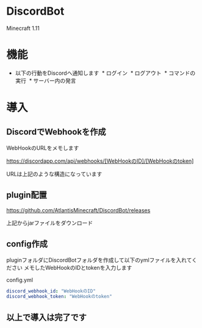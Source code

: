 # DiscordBot

Minecraft 1.11

# 機能

* 以下の行動をDiscordへ通知します
  * ログイン
  * ログアウト
  * コマンドの実行
  * サーバー内の発言

# 導入

## DiscordでWebhookを作成
WebHookのURLをメモします

https://discordapp.com/api/webhooks/[WebHookのID]/[WebHookのtoken]

URLは上記のような構造になっています

## plugin配置

https://github.com/AtlantisMinecraft/DiscordBot/releases

上記からjarファイルをダウンロード

## config作成
pluginフォルダにDiscordBotフォルダを作成して以下のymlファイルを入れてください
メモしたWebHookのIDとtokenを入力します

config.yml
```yml
discord_webhook_id: "WebHookのID"
discord_webhook_token: "WebHookのtoken"
```

## 以上で導入は完了です
